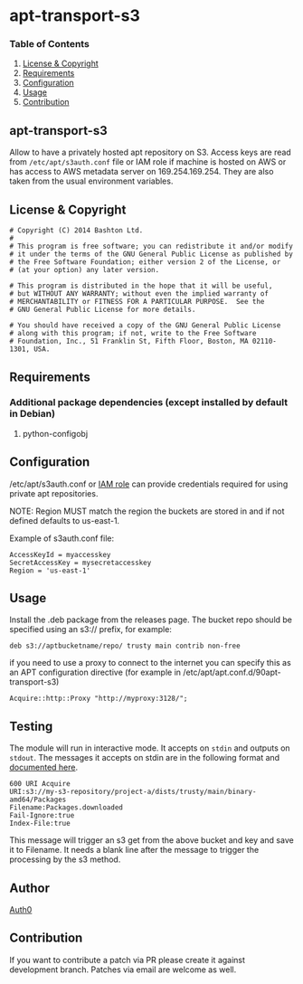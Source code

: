 [License and Copyright]: #license--copyright
[Requirements]: #requirements
[Configuration]: #configuration
[Usage]: #usage
[Contribution]: #contribution

# apt-transport-s3

### Table of Contents
1. [License & Copyright][License and Copyright]
2. [Requirements][Requirements]
3. [Configuration][Contribution]
4. [Usage][Usage]
5. [Contribution][Contribution]

## apt-transport-s3
Allow to have a privately hosted apt repository on S3. Access keys are read from
`/etc/apt/s3auth.conf` file or IAM role if machine is hosted on AWS or has
access to AWS metadata server on 169.254.169.254.  They are also taken from the
usual environment variables.

## License & Copyright
    # Copyright (C) 2014 Bashton Ltd.
    #
    # This program is free software; you can redistribute it and/or modify
    # it under the terms of the GNU General Public License as published by
    # the Free Software Foundation; either version 2 of the License, or
    # (at your option) any later version.

    # This program is distributed in the hope that it will be useful,
    # but WITHOUT ANY WARRANTY; without even the implied warranty of
    # MERCHANTABILITY or FITNESS FOR A PARTICULAR PURPOSE.  See the
    # GNU General Public License for more details.

    # You should have received a copy of the GNU General Public License
    # along with this program; if not, write to the Free Software
    # Foundation, Inc., 51 Franklin St, Fifth Floor, Boston, MA 02110-1301, USA.


## Requirements
### Additional package dependencies (except installed by default in Debian)
1. python-configobj

## Configuration
/etc/apt/s3auth.conf or <a href="http://docs.aws.amazon.com/AWSEC2/latest/UserGuide/iam-roles-for-amazon-ec2.html">IAM role</a>
can provide credentials required for using private apt repositories.

NOTE: Region MUST match the region the buckets are stored in and if not defined defaults to us-east-1.

Example of s3auth.conf file:
```
AccessKeyId = myaccesskey
SecretAccessKey = mysecretaccesskey
Region = 'us-east-1'
```

## Usage
Install the .deb package from the releases page.  The bucket repo should be
specified using an s3:// prefix, for example:

`deb s3://aptbucketname/repo/ trusty main contrib non-free`

if you need to use a proxy to connect to the internet you can specify this
as an APT configuration directive (for example in
/etc/apt/apt.conf.d/90apt-transport-s3)

`Acquire::http::Proxy "http://myproxy:3128/";`

## Testing
The module will run in interactive mode.  It accepts on `stdin` and outputs on `stdout`.  The messages it accepts on stdin
are in the following format and [documented here](http://www.fifi.org/doc/libapt-pkg-doc/method.html/index.html#abstract).

```
600 URI Acquire
URI:s3://my-s3-repository/project-a/dists/trusty/main/binary-amd64/Packages
Filename:Packages.downloaded
Fail-Ignore:true
Index-File:true

```

This message will trigger an s3 get from the above bucket and key and save it to Filename.  It needs a blank line after the message to trigger the processing by the s3 method.

## Author

[Auth0](auth0.com)

## Contribution
If you want to contribute a patch via PR please create it against development
branch. Patches via email are welcome as well.
